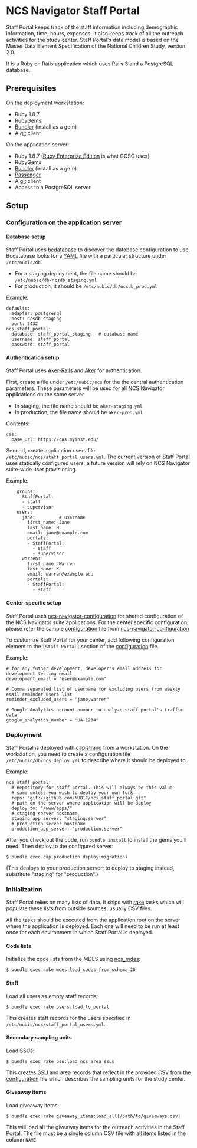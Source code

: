 NCS Navigator Staff Portal
==========================

Staff Portal keeps track of the staff information including
demographic information, time, hours, expenses. It also keeps track of
all the outreach activities for the study center. Staff Portal's data
model is based on the Master Data Element Specification of the
National Children Study, version 2.0.

It is a Ruby on Rails application which uses Rails 3 and a PostgreSQL
database.

Prerequisites
-------------

On the deployment workstation:

* Ruby 1.8.7
* RubyGems
* [Bundler][] (install as a gem)
* A [git][] client

On the application server:

* Ruby 1.8.7 ([Ruby Enterprise Edition][ree] is what GCSC uses)
* RubyGems
* [Bundler][] (install as a gem)
* [Passenger][]
* A [git][] client
* Access to a PostgreSQL server

[Bundler]: http://gembundler.com/
[git]: http://git-scm.com/
[Passenger]: http://modrails.com/
[ree]: http://www.rubyenterpriseedition.com/

Setup
-----

### Configuration on the application server

#### Database setup

Staff Portal uses [bcdatabase][] to discover the database
configuration to use. Bcdatabase looks for a [YAML][] file with a
particular structure under `/etc/nubic/db`.

[bcdatabase]: https://github.com/NUBIC/bcdatabase/blob/master/README.markdown
[YAML]: http://yaml.org/

* For a staging deployment, the file name should be `/etc/nubic/db/ncsdb_staging.yml`
* For production, it should be `/etc/nubic/db/ncsdb_prod.yml`

Example:

    defaults:
      adapter: postgresql
      host: ncsdb-staging
      port: 5432
    ncs_staff_portal:
      database: staff_portal_staging   # database name
      username: staff_portal
      password: staff_portal

#### Authentication setup

Staff Portal uses [Aker-Rails][] and [Aker][] for authentication.

[Aker-Rails]: https://github.com/NUBIC/aker-rails/
[Aker]: http://rubydoc.info/github/NUBIC/aker/

First, create a file under `/etc/nubic/ncs` for the the central
authentication parameters. These parameters will be used for all NCS
Navigator applications on the same server.

* In staging, the file name should be `aker-staging.yml`
* In production, the file name should be `aker-prod.yml`

Contents:

    cas:
      base_url: https://cas.myinst.edu/

Second, create application users file
`/etc/nubic/ncs/staff_portal_users.yml`. The current version of Staff
Portal uses statically configured users; a future version will rely on
NCS Navigator suite-wide user provisioning.

Example:

        groups:
          StaffPortal:
          - staff
          - supervisor
        users:
          jane:         # username
            first_name: Jane
            last_name: H
            email: jane@example.com
            portals:
            - StaffPortal:
              - staff
              - supervisor
          warren:
            first_name: Warren
            last_name: K
            email: warren@example.edu
            portals:
            - StaffPortal:
              - staff

#### Center-specific setup

Staff Portal uses [ncs-navigator-configuration][] for shared configuration of the NCS Navigator suite applications. 
For the center specific configuration, please refer the sample [configuration][] file from [ncs-navigator-configuration][]

[ncs-navigator-configuration]: https://github.com/NUBIC/ncs_navigator_configuration
[configuration]: https://github.com/NUBIC/ncs_navigator_configuration/blob/master/sample_configuration.ini

To customize Staff Portal for your center, add following configuration element to the `[Staff Portal]` section of the [configuration][] file.

Example:
    
    # for any futher development, developer's email address for development testing email
    development_email = "user@example.com" 
         
    # Comma separated list of username for excluding users from weekly email reminder users list
    reminder_excluded_users = "jane,warren"
    
    # Google Analytics account number to analyze staff portal's traffic data
    google_analytics_number = "UA-1234"
    
### Deployment

Staff Portal is deployed with [capistrano][cap] from a workstation. On
the workstation, you need to create a configuration file
`/etc/nubic/db/ncs_deploy.yml` to describe where it should be
deployed to.

[cap]: https://github.com/capistrano/capistrano/wiki/

Example:

    ncs_staff_portal:
      # Repository for staff portal. This will always be this value
      # same unless you wish to deploy your own fork.
      repo: "git://github.com/NUBIC/ncs_staff_portal.git"
      # path on the server where application will be deploy
      deploy_to: "/www/apps/"
      # staging server hostname
      staging_app_server: "staging.server"
      # production server hostname
      production_app_server: "production.server"

After you check out the code, run `bundle install` to install the gems
you'll need. Then deploy to the configured server:

    $ bundle exec cap production deploy:migrations

(This deploys to your production server; to deploy to staging instead,
substitute "staging" for "production".)

### Initialization

Staff Portal relies on many lists of data. It ships with [rake][]
tasks which will populate these lists from outside sources, usually
CSV files.

All the tasks should be executed from the application root on the
server where the application is deployed. Each one will need to be run
at least once for each environment in which Staff Portal is deployed.

[rake]: http://rake.rubyforge.org/

#### Code lists

Initialize the code lists from the MDES using [ncs_mdes][]:

    $ bundle exec rake mdes:load_codes_from_schema_20

[ncs_mdes]: https://github.com/NUBIC/ncs_mdes

#### Staff

Load all users as empty staff records:

    $ bundle exec rake users:load_to_portal

This creates staff records for the users specified in
`/etc/nubic/ncs/staff_portal_users.yml`.

#### Secondary sampling units

Load SSUs:

    $ bundle exec rake psu:load_ncs_area_ssus

This creates SSU and area records that reflect in the provided
CSV from the [configuration][] file which describes the sampling units for the study center.

#### Giveaway items

Load giveaway items:

    $ bundle exec rake giveaway_items:load_all[/path/to/giveaways.csv]

This will load all the giveaway items for the outreach activities in
the Staff Portal. The file must be a single column CSV file with all
items listed in the column `NAME`.
